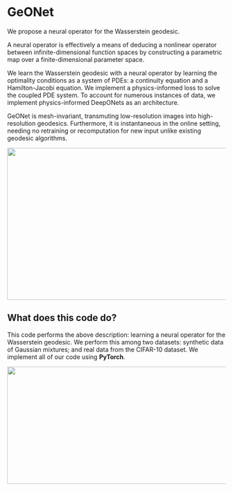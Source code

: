 # GeONet

We propose a neural operator for the Wasserstein geodesic.

A neural operator is effectively a means of deducing a nonlinear operator between infinite-dimensional function spaces by constructing a parametric map over a finite-dimensional parameter space.

We learn the Wasserstein geodesic with a neural operator by learning the optimality conditions as a system of PDEs: a continuity equation and a Hamilton-Jacobi equation. We implement a physics-informed loss to solve the coupled PDE system. To account for numerous instances of data, we implement physics-informed DeepONets as an architecture.

GeONet is mesh-invariant, transmuting low-resolution images into high-resolution geodesics. Furthermore, it is instantaneous in the online setting, needing no retraining or recomputation for new input unlike existing geodesic algorithms.

<img src="https://user-images.githubusercontent.com/98125988/190828970-aa3f231f-51b2-4bde-ba0c-c88949e1f54f.jpg" width="900" height="350">

## What does this code do?

This code performs the above description: learning a neural operator for the Wasserstein geodesic. We perform this among two datasets: synthetic data of Gaussian mixtures; and real data from the CIFAR-10 dataset. We implement all of our code using **PyTorch**.

<img src="https://user-images.githubusercontent.com/98125988/190829468-1c599899-310f-4394-85f4-2f6f845e4d2b.jpg" width="700" height="270">
